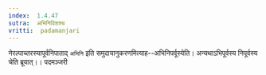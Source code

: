 ```yaml
---
index:  1.4.47
sutra:  अभिनिविशश्च
vritti:  padamanjari
---
```


नेरल्पाच्तरस्यापूर्वनिपाताद् `अभिनि` इति समुदायानुकरणमित्याह--अभिनिपर्वूस्येति। अन्यथाऽभिपूर्वस्य निपूर्वस्य चेति ब्रूयात्।।
पदमञ्जरी
